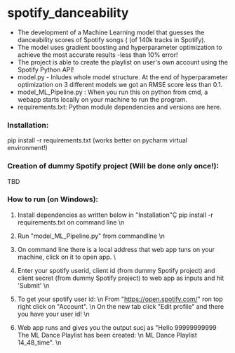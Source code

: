 # spotify_danceability
- The development of a Machine Learning model that guesses the danceability scores of Spotify songs ( (of 140k tracks in Spotify). 
- The model uses gradient boosting and hyperparameter optimization to achieve the most accurate results -less than 10% error!
- The project is able to create the playlist on user's own account using the Spotify Python API!
- model.py - Inludes whole model structure. At the end of hyperparameter optimization on 3 different models we got an RMSE score less than 0.1.
- model_ML_Pipeline.py : When you run this on python from cmd, a webapp starts locally on your machine to run the program.
- requirements.txt: Python module dependencies and versions are here.

### Installation:
  pip install -r requirements.txt (works better on pycharm virtual environment!)

### Creation of dummy Spotify project (Will be done only once!):
  TBD
  
### How to run (on Windows):
  1. Install dependencies as written below in "Installation"Ç
     pip install -r requirements.txt on command line \n
  2. Run "model_ML_Pipeline.py" from commandline \n
  3. On command line there is a local address that web app tuns on your machine, click on it to open app. \
  5. Enter your spotify userid, client id (from dummy Spotify project) and client secret (from dummy Spotify project) to web app as inputs and hit 'Submit' \n
  6. To get your spotify user id: \n
	From "https://open.spotify.com/" ron top right click on "Account". \n
	On the new tab  click "Edit profile" and there you have your user id! \n
	 
  7. Web app runs and gives you the output sucj as "Hello 99999999999 The ML Dance Playlist has been created:  \n
	ML Dance Playlist 14_48_time". \n
